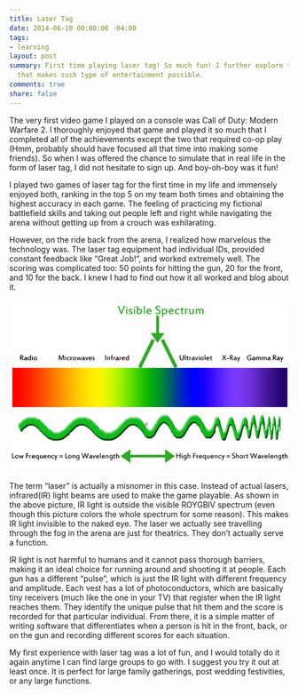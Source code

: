 ```yaml
---
title: Laser Tag
date: 2014-06-10 00:00:00 -04:00
tags:
- learning
layout: post
summary: First time playing laser tag! So much fun! I further explore the technology
  that makes such type of entertainment possible.
comments: true
share: false
---
```


The very first video game I played on a console was Call of Duty: Modern Warfare 2. I thoroughly enjoyed that game and played it so much that I completed all of the achievements except the two that required co-op play (Hmm, probably should have focused all that time into making some friends). So when I was offered the chance to simulate that in real life in the form of laser tag, I did not hesitate to sign up. And boy-oh-boy was it fun!

I played two games of laser tag for the first time in my life and immensely enjoyed both, ranking in the top 5 on my team both times and obtaining the highest accuracy in each game. The feeling of practicing my fictional battlefield skills and taking out people left and right while navigating the arena without getting up from a crouch was exhilarating.

However, on the ride back from the arena, I realized how marvelous the technology was. The laser tag equipment had individual IDs, provided constant feedback like “Great Job!”, and worked extremely well. The scoring was complicated too: 50 points for hitting the gun, 20 for the front, and 10 for the back. I knew I had to find out how it all worked and blog about it.

![Visible Spectrum](/images/spectrum.jpg)

The term “laser” is actually a misnomer in this case. Instead of actual lasers, infrared(IR) light beams are used to make the game playable. As shown in the above picture, IR light is outside the visible ROYGBIV spectrum (even though this picture colors the whole spectrum for some reason). This makes IR light invisible to the naked eye. The laser we actually see travelling through the fog in the arena are just for theatrics. They don’t actually serve a function.

IR light is not harmful to humans and it cannot pass thorough barriers, making it an ideal choice for running around and shooting it at people. Each gun has a different “pulse”, which is just the IR light with different frequency and amplitude. Each vest has a lot of photoconductors, which are basically tiny receivers (much like the one in your TV) that register when the IR light reaches them. They identify the unique pulse that hit them and the score is recorded for that particular individual. From there, it is a simple matter of writing software that differentiates when a person is hit in the front, back, or on the gun and recording different scores for each situation.

My first experience with laser tag was a lot of fun, and I would totally do it again anytime I can find large groups to go with. I suggest you try it out at least once. It is perfect for large family gatherings, post wedding festivities, or any large functions.
